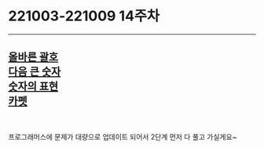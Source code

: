 # 221003-221009 14주차

---
[올바른 괄호](https://school.programmers.co.kr/learn/courses/30/lessons/12909) <br>
[다음 큰 숫자](https://school.programmers.co.kr/learn/courses/30/lessons/12911) <br>
[숫자의 표현](https://school.programmers.co.kr/learn/courses/30/lessons/12924)<br>
[카펫](https://school.programmers.co.kr/learn/courses/30/lessons/42842)
---

<br>

프로그래머스에 문제가 대량으로 업데이트 되어서 2단계 먼저 다 풀고 가실게요~ <br>